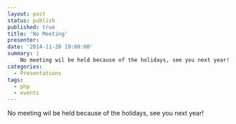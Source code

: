 ```yaml
---
layout: post
status: publish
published: true
title: 'No Meeting'
presenter: 
date: '2014-11-20 19:00:00'
summary: |
    No meeting wil be held because of the holidays, see you next year!
categories:
  - Presentations
tags:
  - php
  - events
---
```

No meeting wil be held because of the holidays, see you next year!
